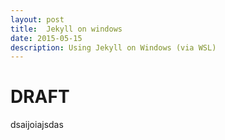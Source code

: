 ```yaml
---
layout: post
title:  Jekyll on windows
date: 2015-05-15
description: Using Jekyll on Windows (via WSL)
---
```

# DRAFT


dsaijoiajsdas
